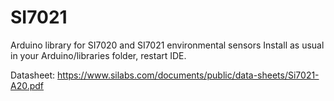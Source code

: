 SI7021
======

Arduino library for SI7020 and SI7021 environmental sensors
Install as usual in your Arduino/libraries folder, restart IDE.

Datasheet: https://www.silabs.com/documents/public/data-sheets/Si7021-A20.pdf
